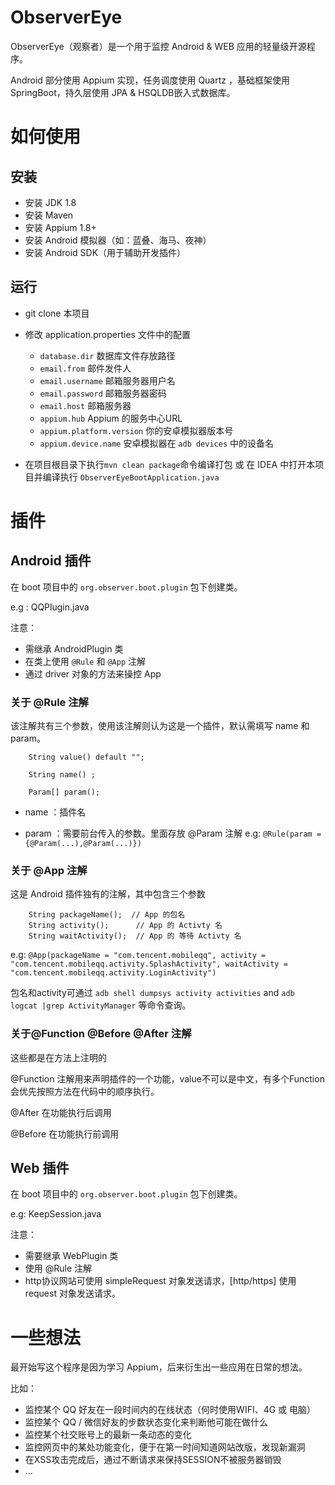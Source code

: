 
# ObserverEye

ObserverEye（观察者）是一个用于监控 Android & WEB 应用的轻量级开源程序。

Android 部分使用 Appium 实现，任务调度使用 Quartz ，基础框架使用 SpringBoot，持久层使用 JPA & HSQLDB嵌入式数据库。

# 如何使用

## 安装
- 安装 JDK 1.8
- 安装 Maven
- 安装 Appium 1.8+
- 安装 Android 模拟器（如：蓝叠、海马、夜神）
- 安装 Android SDK（用于辅助开发插件）

## 运行
- git clone 本项目
- 修改 application.properties 文件中的配置
    - `database.dir` 数据库文件存放路径
    - `email.from` 邮件发件人
    - `email.username` 邮箱服务器用户名
    - `email.password` 邮箱服务器密码
    - `email.host` 邮箱服务器
    - `appium.hub` Appium 的服务中心URL
    - `appium.platform.version` 你的安卓模拟器版本号
    - `appium.device.name` 安卓模拟器在 `adb devices` 中的设备名

- 在项目根目录下执行`mvn clean package`命令编译打包 或 在 IDEA 中打开本项目并编译执行 `ObserverEyeBootApplication.java` 

# 插件

## Android 插件


在 boot 项目中的 `org.observer.boot.plugin` 包下创建类。

e.g : QQPlugin.java

注意：
- 需继承 AndroidPlugin 类
- 在类上使用 `@Rule` 和 `@App` 注解
- 通过 driver 对象的方法来操控 App

### 关于 @Rule 注解

该注解共有三个参数，使用该注解则认为这是一个插件，默认需填写 name 和 param。

```
    String value() default "";

    String name() ;

    Param[] param();
```


- name ：插件名

- param ：需要前台传入的参数。里面存放 @Param 注解 e.g: `@Rule(param = {@Param(...),@Param(...)})`


### 关于 @App 注解

这是 Android 插件独有的注解，其中包含三个参数
```
    String packageName();  // App 的包名
    String activity();      // App 的 Activty 名
    String waitActivity();  // App 的 等待 Activty 名
```

e.g: `@App(packageName = "com.tencent.mobileqq", activity = "com.tencent.mobileqq.activity.SplashActivity", waitActivity = "com.tencent.mobileqq.activity.LoginActivity")`


包名和activity可通过 `adb shell dumpsys activity activities` and `adb logcat |grep ActivityManager` 等命令查询。

### 关于@Function @Before @After 注解

这些都是在方法上注明的

@Function 注解用来声明插件的一个功能，value不可以是中文，有多个Function 会优先按照方法在代码中的顺序执行。

@After 在功能执行后调用

@Before 在功能执行前调用

## Web 插件

在 boot 项目中的 `org.observer.boot.plugin` 包下创建类。

e.g: KeepSession.java

注意：
- 需要继承 WebPlugin 类
- 使用 @Rule 注解
- http协议网站可使用 simpleRequest 对象发送请求，[http/https] 使用 request 对象发送请求。


# 一些想法

最开始写这个程序是因为学习 Appium，后来衍生出一些应用在日常的想法。

比如：

- 监控某个 QQ 好友在一段时间内的在线状态（何时使用WIFI、4G 或 电脑）
- 监控某个 QQ / 微信好友的步数状态变化来判断他可能在做什么
- 监控某个社交账号上的最新一条动态的变化
- 监控网页中的某处功能变化，便于在第一时间知道网站改版，发现新漏洞
- 在XSS攻击完成后，通过不断请求来保持SESSION不被服务器销毁
- ...
